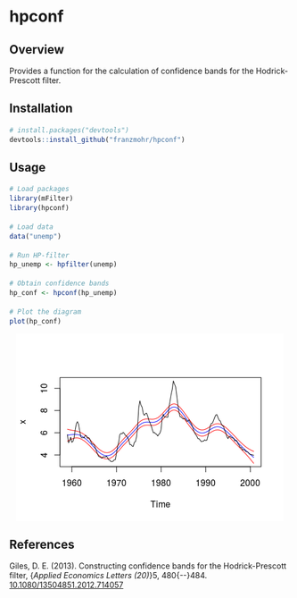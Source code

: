 
hpconf
======

Overview
--------

Provides a function for the calculation of confidence bands for the Hodrick-Prescott filter.

Installation
------------

``` r
# install.packages("devtools")
devtools::install_github("franzmohr/hpconf")
```

Usage
-----

``` r
# Load packages
library(mFilter)
library(hpconf)

# Load data
data("unemp")

# Run HP-filter
hp_unemp <- hpfilter(unemp)

# Obtain confidence bands
hp_conf <- hpconf(hp_unemp)

# Plot the diagram
plot(hp_conf)
```

<img src="README_files/figure-markdown_github/intervals-1.png" style="display: block; margin: auto;" />

References
----------

Giles, D. E. (2013). Constructing confidence bands for the Hodrick-Prescott filter, {*Applied Economics Letters (20)*}5, 480{--}484. <a href="https://doi.org/10.1080/13504851.2012.714057" target="_blank">10.1080/13504851.2012.714057</a>
